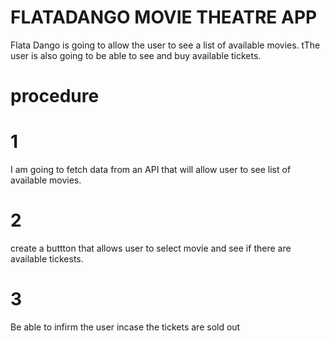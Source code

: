 # FLATADANGO MOVIE THEATRE APP
Flata Dango is going to allow the user to see a list of available movies.
tThe user is also going to be able to see and buy available tickets.
# procedure
# 1 
I am going to fetch data from an API that will allow user  to see list of available movies.
# 2 
create a buttton that allows user to select movie and see if there are available tickests.
# 3
Be able to infirm the user incase the tickets are sold out